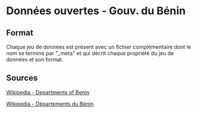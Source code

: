 # Données ouvertes - Gouv. du Bénin

## Format
Chaque jeu de données est présent avec un fichier complémentaire dont le nom se termine par "_meta" et qui décrit chaque propriété du jeu de données et son format.

## Sources
[Wikipedia - Departments of Benin](https://en.wikipedia.org/wiki/Departments_of_Benin) 

[Wikipedia - Départements du Bénin](https://fr.wikipedia.org/wiki/D%C3%A9partement_du_B%C3%A9nin)
